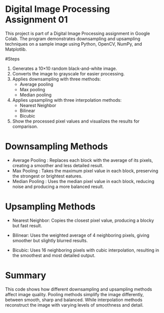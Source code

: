 # Digital Image Processing Assignment 01
This project is part of a Digital Image Processing assignment in Google Colab. The program demonstrates downsampling and upsampling techniques on a sample image using Python, OpenCV, NumPy, and Matplotlib.

#Steps
1. Generates a 10×10 random black-and-white image.
2. Converts the image to grayscale for easier processing.
3. Applies downsampling with three methods:
      - Average pooling
      - Max pooling
      - Median pooling
4. Applies upsampling with three interpolation methods:
      - Nearest Neighbor
      - Bilinear
      - Bicubic
5. Show the processed pixel values and visualizes the results for comparison.

# Downsampling Methods
  - Average Pooling : Replaces each block with the average of its pixels, creating a smoother and less                       detailed result.
  - Max Pooling     : Takes the maximum pixel value in each block, preserving the strongest or                               brightest eatures.
  - Median Pooling  : Uses the median pixel value in each block, reducing noise and producing a more                         balanced result.

# Upsampling Methods
  - Nearest Neighbor: Copies the closest pixel value, producing a blocky but fast result.

  - Bilinear: Uses the weighted average of 4 neighboring pixels, giving smoother but slightly blurred results.

  - Bicubic: Uses 16 neighboring pixels with cubic interpolation, resulting in the smoothest and most detailed output.

# Summary
This code shows how different downsampling and upsampling methods affect image quality. Pooling methods simplify the image differently, between smooth, sharp and balanced. While interpolation methods reconstruct the image with varying levels of smoothness and detail.

